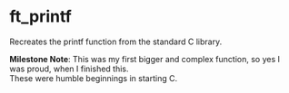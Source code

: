 # ft_printf
Recreates the printf function from the standard C library.

**Milestone Note**: This was my first bigger and complex function, so yes I was proud, when I finished this.  
These were humble beginnings in starting C.
